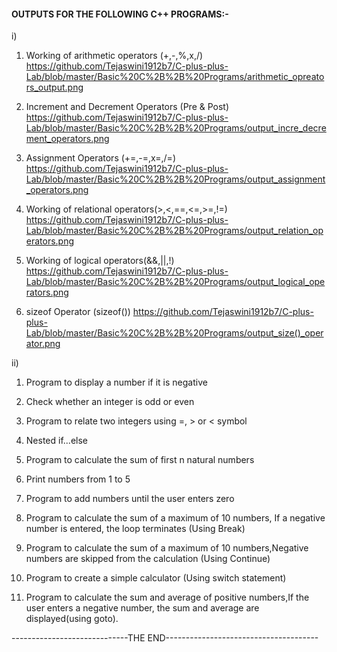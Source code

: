 #### OUTPUTS FOR THE FOLLOWING C++ PROGRAMS:-

i)

1. Working of arithmetic operators (+,-,%,x,/)
https://github.com/Tejaswini1912b7/C-plus-plus-Lab/blob/master/Basic%20C%2B%2B%20Programs/arithmetic_opreators_output.png

2. Increment and Decrement Operators (Pre & Post)
https://github.com/Tejaswini1912b7/C-plus-plus-Lab/blob/master/Basic%20C%2B%2B%20Programs/output_incre_decrement_operators.png

3. Assignment Operators (+=,-=,x=,/=)
https://github.com/Tejaswini1912b7/C-plus-plus-Lab/blob/master/Basic%20C%2B%2B%20Programs/output_assignment_operators.png

4. Working of relational operators(>,<,==,<=,>=,!=)
https://github.com/Tejaswini1912b7/C-plus-plus-Lab/blob/master/Basic%20C%2B%2B%20Programs/output_relation_operators.png

5. Working of logical operators(&&,||,!)
https://github.com/Tejaswini1912b7/C-plus-plus-Lab/blob/master/Basic%20C%2B%2B%20Programs/output_logical_operators.png

6. sizeof Operator (sizeof())
https://github.com/Tejaswini1912b7/C-plus-plus-Lab/blob/master/Basic%20C%2B%2B%20Programs/output_size()_operator.png


ii)

1. Program to display a number if it is negative


2. Check whether an integer is odd or even


3. Program to relate two integers using =, > or < symbol


4. Nested if...else


5. Program to calculate the sum of first n natural numbers


6. Print numbers from 1 to 5


7. Program to add numbers until the user enters zero


8. Program to calculate the sum of a maximum of 10 numbers, If a negative number is entered, the loop terminates (Using Break)


9.  Program to calculate the sum of a maximum of 10 numbers,Negative numbers are skipped from the calculation (Using Continue)


10. Program to create a simple calculator (Using switch statement)


11. Program to calculate the sum and average of positive numbers,If the user enters a negative number, the sum and average are displayed(using goto).


-----------------------------THE END--------------------------------------
